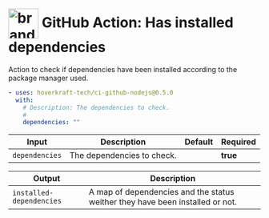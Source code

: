 <!-- start title -->

# <img src=".github/ghadocs/branding.svg" width="60px" align="center" alt="branding<icon:settings color:gray-dark>" /> GitHub Action: Has installed dependencies

<!-- end title -->
<!-- start description -->

Action to check if dependencies have been installed according to the package manager used.

<!-- end description -->
<!-- start contents -->
<!-- end contents -->
<!-- start usage -->

```yaml
- uses: hoverkraft-tech/ci-github-nodejs@0.5.0
  with:
    # Description: The dependencies to check.
    #
    dependencies: ""
```

<!-- end usage -->
<!-- start inputs -->

| **Input**                 | **Description**            | **Default** | **Required** |
| ------------------------- | -------------------------- | ----------- | ------------ |
| <code>dependencies</code> | The dependencies to check. |             | **true**     |

<!-- end inputs -->
<!-- start outputs -->

| **Output**                          | **Description**                                                               |
| ----------------------------------- | ----------------------------------------------------------------------------- |
| <code>installed-dependencies</code> | A map of dependencies and the status weither they have been installed or not. |

<!-- end outputs -->
<!-- start [.github/ghadocs/examples/] -->
<!-- end [.github/ghadocs/examples/] -->
